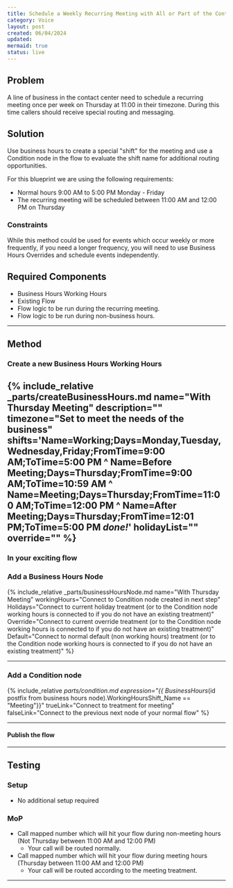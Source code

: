 ```yaml
---
title: Schedule a Weekly Recurring Meeting with All or Part of the Contact Center Closed
category: Voice
layout: post
created: 06/04/2024
updated: 
mermaid: true
status: live
---
```


## Problem
A line of business in the contact center need to schedule a recurring meeting once per week on Thursday at 11:00 in their timezone.  During this time callers should receive  special routing and messaging.

## Solution
Use business hours to create a special "shift" for the meeting and use a Condition node in the flow to evaluate the shift name for additional routing opportunities.

For this blueprint we are using the following requirements:
- Normal hours 9:00 AM to 5:00 PM Monday - Friday
- The recurring meeting will be scheduled between 11:00 AM and 12:00 PM on Thursday

### Constraints
While this method could be used for events which occur weekly or more frequently, if you need a longer frequency, you will need to use Business Hours Overrides and schedule events independently.


## Required Components
- Business Hours Working Hours
- Existing Flow
- Flow logic to be run during the recurring meeting.
- Flow logic to be run during non-business hours.

---

## Method

### Create a new Business Hours Working Hours
{% include_relative _parts/createBusinessHours.md
name="With Thursday Meeting"
description=""
timezone="Set to meet the needs of the business"
shifts='Name=Working;Days=Monday,Tuesday,Wednesday,Friday;FromTime=9:00 AM;ToTime=5:00 PM
^ Name=Before Meeting;Days=Thursday;FromTime=9:00 AM;ToTime=10:59 AM
^ Name=Meeting;Days=Thursday;FromTime=11:00 AM;ToTime=12:00 PM
^ Name=After Meeting;Days=Thursday;FromTime=12:01 PM;ToTime=5:00 PM
_done!_'
holidayList=""
override=""
%}
---

### In your exciting flow

### Add a Business Hours Node
{% include_relative _parts/businessHoursNode.md
name="With Thursday Meeting"
workingHours="Connect to Condition node created in next step"
Holidays="Connect to current holiday treatment (or to the Condition node working hours is connected to if you do not have an existing treatment)"
Override="Connect to current override treatment (or to the Condition node working hours is connected to if you do not have an existing treatment)"
Default="Connect to normal default (non working hours) treatment (or to the Condition node working hours is connected to if you do not have an existing treatment)"
%}

---

### Add a Condition node
<!-- Escape brackets \{\{ variable \}\} -->
{% include_relative _parts/condition.md
expression="\{\{ BusinessHours_(id postfix from business hours node).WorkingHoursShift_Name == \"Meeting\"\}\}"
trueLink="Connect to treatment for meeting"
falseLink="Connect to the previous next node of your normal flow"
%}


---

#### Publish the flow

---

## Testing

### Setup
- No additional setup required

### MoP
- Call mapped number which will hit your flow during non-meeting hours (Not Thursday between 11:00 AM and 12:00 PM)
  - Your call will be routed normally.
- Call mapped number which will hit your flow during meeting hours (Thursday between 11:00 AM and 12:00 PM)
  - Your call will be routed according to the meeting treatment.

---
